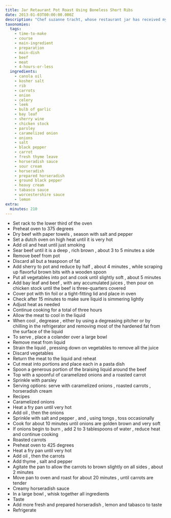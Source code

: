 ```yaml
---
title: Jar Retaurant Pot Roast Using Boneless Short Ribs
date: 2013-01-03T00:00:00.000Z
description: "Chef suzanne tracht, whose restaurant jar has received myriad honors since opening in 2001, has become nationally known for her pot roast.the beef is an unusual cut: a denuded short rib, which is a big piece of short rib with the bones and exterior fat removed. it can be ordered from a butcher; alternatively, costco sells boneless short ribs sliced into portions. serving options: serve with caramelized onions, roasted carrots, horseradish cream. ingredients & recipes noted below. from the wsj http://online.wsj.com/article/sb123819733281561707.html?mod=slideshow_overlay_mod#articletabs%3darticle\r\nallow more time if you are using some of her serving suggestions. these can be done while the meat is cooking. enjoy."
taxonomies:
  tags:
    - time-to-make
    - course
    - main-ingredient
    - preparation
    - main-dish
    - beef
    - meat
    - 4-hours-or-less
  ingredients:
    - canola oil
    - kosher salt
    - rib
    - carrots
    - onion
    - celery
    - leek
    - bulb of garlic
    - bay leaf
    - sherry wine
    - chicken stock
    - parsley
    - caramelized onion
    - onions
    - salt
    - black pepper
    - carrot
    - fresh thyme leave
    - horseradish sauce
    - sour cream
    - horseradish
    - prepared horseradish
    - ground black pepper
    - heavy cream
    - tabasco sauce
    - worcestershire sauce
    - lemon
extra:
  minutes: 210
---
```

 - Set rack to the lower third of the oven
 - Preheat oven to 375 degrees
 - Dry beef with paper towels , season with salt and pepper
 - Set a dutch oven on high heat until it is very hot
 - Add oil and heat until just smoking
 - Sear beef until it is a deep , rich brown , about 3 to 5 minutes a side
 - Remove beef from pot
 - Discard all but a teaspoon of fat
 - Add sherry to pot and reduce by half , about 4 minutes , while scraping up flavorful brown bits with a wooden spoon
 - Put all vegetables into pot and cook until slightly soft , about 5 minutes
 - Add bay leaf and beef , with any accumulated juices , then pour on chicken stock until the beef is three-quarters covered
 - Cover pot with tin foil or a tight-fitting lid and place in oven
 - Check after 15 minutes to make sure liquid is simmering lightly
 - Adjust heat as needed
 - Continue cooking for a total of three hours
 - Allow the meat to cool in the liquid
 - When cool , degrease , either by using a degreasing pitcher or by chilling in the refrigerator and removing most of the hardened fat from the surface of the liquid
 - To serve , place a colander over a large bowl
 - Remove meat from liquid
 - Strain the liquid , pressing down on vegetables to remove all the juice
 - Discard vegetables
 - Return the meat to the liquid and reheat
 - Cut meat into portions and place each in a pasta dish
 - Spoon a generous portion of the braising liquid around the beef
 - Top with a spoonful of caramelized onions and a roasted carrot
 - Sprinkle with parsley
 - Serving options: serve with caramelized onions , roasted carrots , horseradish cream
 - Recipes
 - Caramelized onions
 - Heat a fry pan until very hot
 - Add oil , then the onions
 - Sprinkle with salt and pepper , and , using tongs , toss occasionally
 - Cook for about 10 minutes until onions are golden brown and very soft
 - If onions begin to burn , add 2 to 3 tablespoons of water , reduce heat and continue cooking
 - Roasted carrots
 - Preheat oven to 425 degrees
 - Heat a fry pan until very hot
 - Add oil , then the carrots
 - Add thyme , salt and pepper
 - Agitate the pan to allow the carrots to brown slightly on all sides , about 2 minutes
 - Move pan to oven and roast for about 20 minutes , until carrots are tender
 - Creamy horseradish sauce
 - In a large bowl , whisk together all ingredients
 - Taste
 - Add more fresh and prepared horseradish , lemon and tabasco to taste
 - Refrigerate
